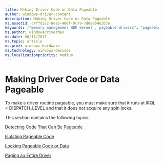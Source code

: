 ```yaml
---
title: Making Driver Code or Data Pageable
author: windows-driver-content
description: Making Driver Code or Data Pageable
ms.assetid: c4ffd222-8ea5-48df-9c79-7d68e5462b3e
keywords: ["memory management WDK kernel , pageable drivers", "pageable drivers WDK kernel , setting up"]
ms.author: windowsdriverdev
ms.date: 06/16/2017
ms.topic: article
ms.prod: windows-hardware
ms.technology: windows-devices
ms.localizationpriority: medium
---
```


# Making Driver Code or Data Pageable





To make a driver routine pageable, you must make sure that it runs at IRQL &lt; DISPATCH\_LEVEL and that it does not acquire any spin locks.

This section contains the following topics:

[Detecting Code That Can Be Pageable](detecting-code-that-can-be-pageable.md)

[Isolating Pageable Code](isolating-pageable-code.md)

[Locking Pageable Code or Data](locking-pageable-code-or-data.md)

[Paging an Entire Driver](paging-an-entire-driver.md)

 

 




